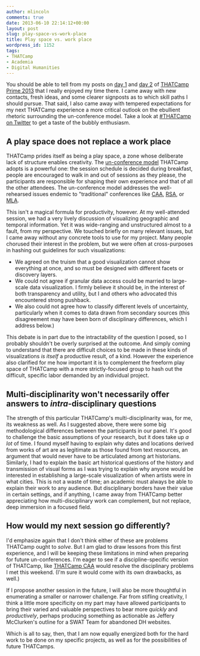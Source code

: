 ```yaml
---
author: mlincoln
comments: true
date: 2013-06-10 22:14:12+00:00
layout: post
slug: play-space-vs-work-place
title: Play space vs. work place
wordpress_id: 1152
tags:
- THATCamp
- Academia
- Digital Humanities
---
```


You should be able to tell from my posts on [day 1](/2013/06/08/thatcamp-prime-2013-day-1.html) and [day 2](/2013/06/08/thatcamp-prime-2013-day-2.html) of [THATCamp Prime 2013](http://chnm2013.thatcamp.org) that I really enjoyed my time there. I came away with new contacts, fresh ideas, and some clearer signposts as to which skill paths I should pursue. That said, I also came away with tempered expectations for my next THATCamp experience a more critical outlook on the ebullient rhetoric surrounding the un-conference model. Take a look at [#THATCamp on Twitter](https://twitter.com/search?q=%23thatcamp) to get a taste of the bubbly enthusiasm.


## A play space does not replace a work place


THATCamp prides itself as being a play space, a zone whose deliberate lack of structure enables creativity. The [un-conference model](http://chnm2013.thatcamp.org/thatcamp-101/) THATCamp adopts is a powerful one: the session schedule is decided during breakfast, people are encouraged to walk in and out of sessions as they please, the participants are responsible for shaping their own experience and that of all the other attendees. The un-conference model addresses the well-rehearsed issues endemic to "traditional" conferences like [CAA](http://www.collegeart.org/conference/), [RSA](http://www.rsa.org/?page=2014NewYork), or [MLA](http://www.mla.org/convention).

This isn't a magical formula for productivity, however. At my well-attended session, we had a very lively discussion of visualizing geographic and temporal information. Yet it was wide-ranging and unstructured almost to a fault, from my perspective. We touched briefly on many relevant issues, but I came away without any concrete tools to use for my project. Many people chorused their interest in the problem, but we were often at cross-purposes in hashing out guidelines for such visualizations:
	
  * We agreed on the truism that a good visualization cannot show everything at once, and so must be designed with different facets or discovery layers.
  * We could not agree if granular data access could be married to large-scale data visualization. I firmly believe it should be, in the interest of both transparency and utility, but I and others who advocated this encountered strong pushback.
  * We also could not agree how to classify different levels of uncertainty, particularly when it comes to data drawn from secondary sources (this disagreement may have been born of disciplinary differences, which I address below.)


This debate is in part due to the intractability of the question I posed, so I probably shouldn't be overly surprised at the outcome. And simply coming to understand that there are difficult choices to be made in these kinds of visualizations *is itself* a productive result, of a kind. However the experience also clarified for me how important it is to complement the freeform play space of THATCamp with a more strictly-focused group to hash out the difficult, specific labor demanded by an individual project.


## Multi-disciplinarity won't necessarily offer answers to *intra*-disciplinary questions


The strength of this particular THATCamp's multi-disciplinarity was, for me, its weakness as well. As I suggested above, there were some big methodological differences between the participants in our panel. It's good to challenge the basic assumptions of your research, but it does take up *a lot* of time. I found myself having to explain why dates and locations derived from works of art are as legitimate as those found from text resources, an argument that would never have to be articulated among art historians. Similarly, I had to explain the basic art historical questions of the history and transmission of visual forms as I was trying to explain why anyone would be interested in establishing a large-scale visualization of when artists were in what cities. This is not a waste of time; an academic must always be able to explain their work to any audience. But disciplinary borders have their value in certain settings, and if anything, I came away from THATCamp better appreciating how multi-disciplinary work can complement, but not replace, deep immersion in a focused field.


## How would my next session go differently?


I'd emphasize again that I don't think either of these are problems THATCamp ought to *solve*. But I am glad to draw lessons from this first experience, and I will be keeping these limitations in mind when preparing for future un-conferences. I'm eager to see if a discipline-specific version of THATCamp, like [THATCamp CAA](http://caa2013.thatcamp.org) would resolve the disciplinary problems I met this weekend. (I'm sure it would come with its own drawbacks, as well.)

If I propose another session in the future, I will also be more thoughtful in enumerating a smaller or narrower challenge. Far from stifling creativity, I think a little more specificity on my part may have allowed participants to bring their varied and valuable perspectives to bear more *quickly* and *productively*, perhaps producing something as actionable as Jeffery McClurken's outline for a SWAT Team for abandoned DH websites.

Which is all to say, then, that I am now equally energized both for the hard work to be done on my specific projects, as well as for the possibilities of future THATCamps.


